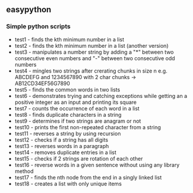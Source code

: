 ## easypython

### Simple python scripts

* test1 - finds the kth minimum number in a list
* test2 - finds the kth minimum number in a list (another version)
* test3 - manipulates a number string by adding a "*" between two consecutive even numbers and "-" between two consecutive odd numbers
* test4 - mingles two strings after crerating chunks in size n e.g. ABCDEFG and 1234567890 with 2 char chunks -> AB12CD34EF56G7890
* test5 - finds the common words in two lists
* test6 - demonstrates trying and catching exceptions while getting an a positive integer as an input and printing its square
* test7 - counts the occurrence of each word in a list
* test8 - finds duplicate characters in a string
* test9 - determines if two strings are anagram or not
* test10 - prints the first non-repeated character from a string
* test11 - reverses a string by using recursion
* test12 - checks if a string has all digits
* test13 - reverses words in a paragraph
* test14 - removes duplicate entries in a list
* test15 - checks if 2 strings are rotation of each other
* test16 - reverse words in a given sentence without using any library method
* test17 - finds the nth node from the end in a singly linked list
* test18 - creates a list with only unique items
